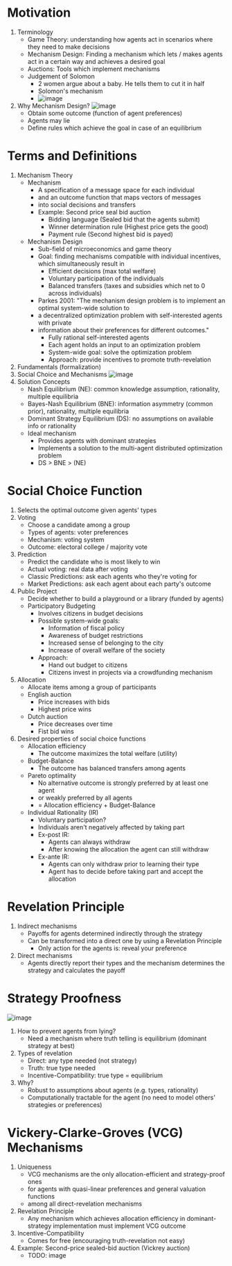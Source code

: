 # Motivation
1. Terminology
    - Game Theory: understanding how agents act in scenarios where they need to make decisions
    - Mechanism Design: Finding a mechanism which lets / makes agents act in a certain way and achieves a desired goal
    - Auctions: Tools which implement mechanisms
    - Judgement of Solomon
        * 2 women argue about a baby. He tells them to cut it in half
        * Solomon's mechanism
        * ![image](images/solomons_mechanism.png)
1. Why Mechanism Design?
![image](images/framework_mechanism_design.png)
    - Obtain some outcome (function of agent preferences)
    - Agents may lie
    - Define rules which achieve the goal in case of an equilibrium



# Terms and Definitions
1. Mechanism Theory
    - Mechanism
        * A specification of a message space for each individual
        * and an outcome function that maps vectors of messages
        * into social decisions and transfers
        * Example: Second price seal bid auction
            + Bidding language (Sealed bid that the agents submit)
            + Winner determination rule (Highest price gets the good)
            + Payment rule (Second highest bid is payed)
    - Mechanism Design
        * Sub-field of microeconomics and game theory
        * Goal: finding mechanisms compatible with individual incentives, which simultaneously result in
            + Efficient decisions (max total welfare)
            + Voluntary participation of the individuals
            + Balanced transfers (taxes and subsidies which net to 0 across individuals)
        * Parkes 2001: "The mechanism design problem is to implement an optimal system-wide solution to
        * a decentralized optimization problem with self-interested agents with private
        * information about their preferences for different outcomes."
            + Fully rational self-interested agents
            + Each agent holds an input to an optimization problem
            + System-wide goal: solve the optimization problem
            + Approach: provide incentives to promote truth-revelation
1. Fundamentals (formalization)
1. Social Choice and Mechanisms
![image](images/social_choice_and_mechanisms.png)
1. Solution Concepts
    - Nash Equilibrium (NE): common knowledge assumption, rationality, multiple equilibria
    - Bayes-Nash Equilibrium (BNE): information asymmetry (common prior), rationality, multiple equilibria
    - Dominant Strategy Equilibrium (DS): no assumptions on available info or rationality
    - Ideal mechanism
        * Provides agents with dominant strategies
        * Implements a solution to the multi-agent distributed optimization problem
        * DS > BNE > (NE)



# Social Choice Function
1. Selects the optimal outcome given agents' types
1. Voting
    - Choose a candidate among a group
    - Types of agents: voter preferences
    - Mechanism: voting system
    - Outcome: electoral college / majority vote
1. Prediction
    - Predict the candidate who is most likely to win
    - Actual voting: real data after voting
    - Classic Predictions: ask each agents who they're voting for
    - Market Predictions: ask each agent about each party's outcome
1. Public Project
    - Decide whether to build a playground or a library (funded by agents)
    - Participatory Budgeting
        * Involves citizens in budget decisions
        * Possible system-wide goals:
            + Information of fiscal policy
            + Awareness of budget restrictions
            + Increased sense of belonging to the city
            + Increase of overall welfare of the society
        * Approach:
            + Hand out budget to citizens
            + Citizens invest in projects via a crowdfunding mechanism
1. Allocation
    - Allocate items among a group of participants
    - English auction
        * Price increases with bids
        * Highest price wins
    - Dutch auction
        * Price decreases over time
        * Fist bid wins
1. Desired properties of social choice functions
    - Allocation efficiency
        * The outcome maximizes the total welfare (utility)
    - Budget-Balance
        * The outcome has balanced transfers among agents
    - Pareto optimality
        * No alternative outcome is strongly preferred by at least one agent
        * or weakly preferred by all agents
        * = Allocation efficiency + Budget-Balance
    - Individual Rationality (IR)
        * Voluntary participation?
        * Individuals aren't negatively affected by taking part
        * Ex-post IR:
            + Agents can always withdraw
            + After knowing the allocation the agent can still withdraw
        * Ex-ante IR:
            + Agents can only withdraw prior to learning their type
            + Agent has to decide before taking part and accept the allocation



# Revelation Principle
1. Indirect mechanisms
    - Payoffs for agents determined indirectly through the strategy
    - Can be transformed into a direct one by using a Revelation Principle
        * Only action for the agents is: reveal your preference
1. Direct mechanisms
    - Agents directly report their types and the mechanism determines the strategy and calculates the payoff


# Strategy Proofness
![image](images/strategy_proofness.png)
1. How to prevent agents from lying?
    - Need a mechanism where truth telling is equilibrium (dominant strategy at best)
1. Types of revelation
    - Direct: any type needed (not strategy)
    - Truth: true type needed
    - Incentive-Compatibility: true type = equilibrium
1. Why?
    - Robust to assumptions about agents (e.g. types, rationality)
    - Computationally tractable for the agent (no need to model others' strategies or preferences)



# Vickery-Clarke-Groves (VCG) Mechanisms
1. Uniqueness
    - VCG mechanisms are the only allocation-efficient and strategy-proof ones
    - for agents with quasi-linear preferences and general valuation functions
    - among all direct-revelation mechanisms
1. Revelation Principle
    - Any mechanism which achieves allocation efficiency in dominant-strategy implementation must implement VCG outcome
1. Incentive-Compatibility
    - Comes for free (encouraging truth-revelation not easy)
1. Example: Second-price sealed-bid auction (Vickrey auction)
    * TODO: image
